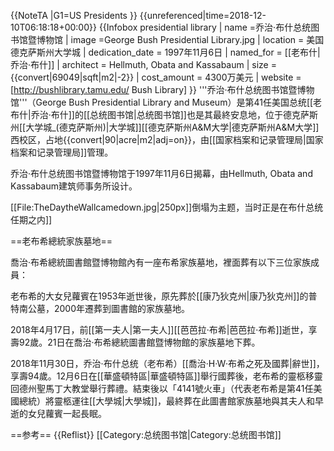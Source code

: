 {{NoteTA
|G1=US Presidents
}}
{{unreferenced|time=2018-12-10T06:18:18+00:00}}
{{Infobox presidential library
| name =乔治·布什总统图书馆暨博物馆
| image =George Bush Presidential Library.jpg
| location = 美国德克萨斯州大学城
| dedication_date = 1997年11月6日
| named_for = [[老布什|乔治·布什]]
| architect = Hellmuth, Obata and Kassabaum
| size ={{convert|69049|sqft|m2|-2}}
| cost_amount = 4300万美元
| website = [http://bushlibrary.tamu.edu/ Bush Library]
}}
'''乔治·布什总统图书馆暨博物馆'''（George Bush Presidential Library and Museum）是第41任美国总统[[老布什|乔治·布什]]的[[总统图书馆|总统图书馆]]也是其最終安息地，位于德克萨斯州[[大学城_(德克萨斯州)|大学城]][[德克萨斯州A&M大学|德克萨斯州A&M大学]]西校区，占地{{convert|90|acre|m2|adj=on}}，由[[国家档案和记录管理局|国家档案和记录管理局]]管理。

乔治·布什总统图书馆暨博物馆于1997年11月6日揭幕，由Hellmuth, Obata and Kassabaum建筑师事务所设计。

[[File:TheDaytheWallcamedown.jpg|250px]]倒塌为主题，当时正是在布什总统任期之内]]

==老布希總統家族墓地==

喬治·布希總統圖書館暨博物館內有一座布希家族墓地，裡面葬有以下三位家族成員：

老布希的大女兒蘿賓在1953年逝世後，原先葬於[[康乃狄克州|康乃狄克州]]的普特南公墓，2000年遷葬到圖書館的家族墓地。

2018年4月17日，前[[第一夫人|第一夫人]][[芭芭拉·布希|芭芭拉·布希]]逝世，享壽92歲。21日在喬治·布希總統圖書館暨博物館的家族墓地下葬。

2018年11月30日，乔治·布什总统（老布希）[[喬治·H·W·布希之死及國葬|辭世]]，享壽94歲。12月6日在[[華盛頓特區|華盛頓特區]]舉行國葬後，老布希的靈柩移靈回德州聖馬丁大教堂舉行葬禮。結束後以「4141號火車」（代表老布希是第41任美國總統）將靈柩運往[[大學城|大學城]]，最終葬在此圖書館家族墓地與其夫人和早逝的女兒蘿賓一起長眠。

==参考==
{{Reflist}}
[[Category:总统图书馆|Category:总统图书馆]]